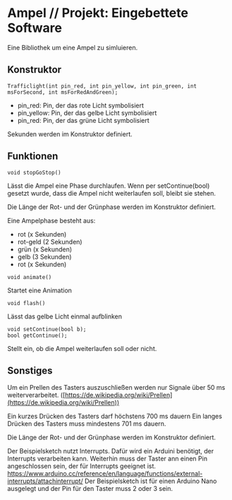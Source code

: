 # Ampel // Projekt: Eingebettete Software

Eine Bibliothek um eine Ampel zu simluieren.

## Konstruktor
```
Trafficlight(int pin_red, int pin_yellow, int pin_green, int msForSecond, int msForRedAndGreen);
```
* pin_red: Pin, der das rote Licht symbolisiert
* pin_yellow: Pin, der das gelbe Licht symbolisiert
* pin_red: Pin, der das grüne Licht symbolisiert

Sekunden werden im Konstruktor definiert.

## Funktionen

```
void stopGoStop()
```
Lässt die Ampel eine Phase durchlaufen. Wenn per setContinue(bool) gesetzt wurde, dass die Ampel nicht weiterlaufen soll, bleibt sie stehen.

Die Länge der Rot- und der Grünphase werden im Konstruktor definiert.

Eine Ampelphase besteht aus:
* rot (x Sekunden)
* rot-geld (2 Sekunden)
* grün (x Sekunden)
* gelb (3 Sekunden)
* rot (x Sekunden)

```
void animate()
```
Startet eine Animation

```
void flash()
```
Lässt das gelbe Licht einmal aufblinken

```
void setContinue(bool b);
bool getContinue();
```
Stellt ein, ob die Ampel weiterlaufen soll oder nicht.

## Sonstiges


Um ein Prellen des Tasters auszuschließen werden nur Signale über 50 ms weiterverarbeitet. ([https://de.wikipedia.org/wiki/Prellen](https://de.wikipedia.org/wiki/Prellen))

Ein kurzes Drücken des Tasters darf höchstens 700 ms dauern
Ein langes Drücken des Tasters muss mindestens 701 ms dauern.

Die Länge der Rot- und der Grünphase werden im Konstruktor definiert.

Der Beispielsketch nutzt Interrupts. Dafür wird ein Arduini benötigt, der Interrupts verarbeiten kann. Weiterhin muss der Taster ann einen Pin angeschlossen sein, der für Interrupts geeignet ist.
https://www.arduino.cc/reference/en/language/functions/external-interrupts/attachinterrupt/
Der Beispielsketch ist für einen Arduino Nano ausgelegt und der Pin für den Taster muss 2 oder 3 sein.
